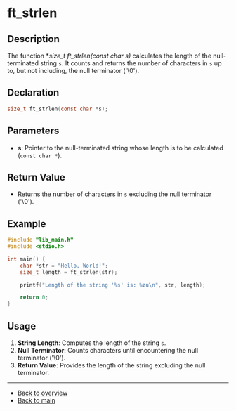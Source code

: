 # ft_strlen

## Description

The function **size_t ft_strlen(const char *s)** calculates the length of the null-terminated string `s`. It counts and returns the number of characters in `s` up to, but not including, the null terminator ('\0').

## Declaration

```c
size_t ft_strlen(const char *s);
```

## Parameters

- **s**: Pointer to the null-terminated string whose length is to be calculated (`const char *`).

## Return Value

- Returns the number of characters in `s` excluding the null terminator ('\0').

## Example

```c
#include "lib_main.h"
#include <stdio.h>

int main() {
    char *str = "Hello, World!";
    size_t length = ft_strlen(str);

    printf("Length of the string '%s' is: %zu\n", str, length);

    return 0;
}
```

## Usage

1. **String Length**: Computes the length of the string `s`.
2. **Null Terminator**: Counts characters until encountering the null terminator ('\0').
3. **Return Value**: Provides the length of the string excluding the null terminator.

---

- [Back to overview](../Overview_about_function.md)
- [Back to main](/)
